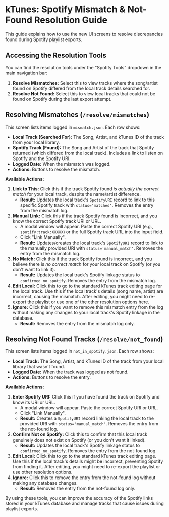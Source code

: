 # kTunes: Spotify Mismatch & Not-Found Resolution Guide

This guide explains how to use the new UI screens to resolve discrepancies found during Spotify playlist exports.

## Accessing the Resolution Tools

You can find the resolution tools under the "Spotify Tools" dropdown in the main navigation bar:

1.  **Resolve Mismatches:** Select this to view tracks where the song/artist found on Spotify differed from the local track details searched for.
2.  **Resolve Not Found:** Select this to view local tracks that could not be found on Spotify during the last export attempt.

## Resolving Mismatches (`/resolve/mismatches`)

This screen lists items logged in `mismatch.json`. Each row shows:

-   **Local Track (Searched For):** The Song, Artist, and kTunes ID of the track from your local library.
-   **Spotify Track (Found):** The Song and Artist of the track that Spotify returned (which differed from the local track). Includes a link to listen on Spotify and the Spotify URI.
-   **Logged Date:** When the mismatch was logged.
-   **Actions:** Buttons to resolve the mismatch.

**Available Actions:**

1.  **Link to This:** Click this if the track Spotify found *is actually the correct match* for your local track, despite the name/artist difference.
    *   **Result:** Updates the local track's `SpotifyURI` record to link to this specific Spotify track with `status='matched'`. Removes the entry from the mismatch log.
2.  **Manual Link:** Click this if the track Spotify found is incorrect, and you know the correct Spotify track URI or URL.
    *   A modal window will appear. Paste the correct Spotify URI (e.g., `spotify:track:XXXXX`) or the full Spotify track URL into the input field.
    *   Click "Link Manually".
    *   **Result:** Updates/creates the local track's `SpotifyURI` record to link to the manually provided URI with `status='manual_match'`. Removes the entry from the mismatch log.
3.  **No Match:** Click this if the track Spotify found is incorrect, and you believe there is *no correct match* for your local track on Spotify (or you don't want to link it).
    *   **Result:** Updates the local track's Spotify linkage status to `confirmed_no_spotify`. Removes the entry from the mismatch log.
4.  **Edit Local:** Click this to go to the standard kTunes track editing page for the local track. Use this if the local track's details (song name, artist) are incorrect, causing the mismatch. After editing, you might need to re-export the playlist or use one of the other resolution options here.
5.  **Ignore:** Click this if you want to remove this mismatch entry from the log without making any changes to your local track's Spotify linkage in the database.
    *   **Result:** Removes the entry from the mismatch log only.

## Resolving Not Found Tracks (`/resolve/not_found`)

This screen lists items logged in `not_in_spotify.json`. Each row shows:

-   **Local Track:** The Song, Artist, and kTunes ID of the track from your local library that wasn't found.
-   **Logged Date:** When the track was logged as not found.
-   **Actions:** Buttons to resolve the entry.

**Available Actions:**

1.  **Enter Spotify URI:** Click this if you have found the track on Spotify and know its URI or URL.
    *   A modal window will appear. Paste the correct Spotify URI or URL.
    *   Click "Link Manually".
    *   **Result:** Creates a `SpotifyURI` record linking the local track to the provided URI with `status='manual_match'`. Removes the entry from the not-found log.
2.  **Confirm Not on Spotify:** Click this to confirm that this local track genuinely does not exist on Spotify (or you don't want it linked).
    *   **Result:** Updates the local track's Spotify linkage status to `confirmed_no_spotify`. Removes the entry from the not-found log.
3.  **Edit Local:** Click this to go to the standard kTunes track editing page. Use this if the local track's details might be incorrect, preventing Spotify from finding it. After editing, you might need to re-export the playlist or use other resolution options.
4.  **Ignore:** Click this to remove the entry from the not-found log without making any database changes.
    *   **Result:** Removes the entry from the not-found log only.

By using these tools, you can improve the accuracy of the Spotify links stored in your kTunes database and manage tracks that cause issues during playlist exports.
